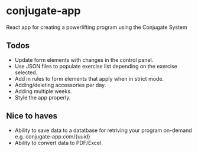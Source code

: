 # conjugate-app
React app for creating a powerlifting program using the Conjugate System


## Todos
- Update form elements with changes in the control panel.
- Use JSON files to populate exercise list depending on the exercise selected.
- Add in rules to form elements that apply when in strict mode.
- Adding/deleting accessories per day.
- Adding multiple weeks.
- Style the app properly.

## Nice to haves
- Ability to save data to a datatbase for retriving your program on-demand e.g. conjugate-app.com/{uuid}
- Ability to convert data to PDF/Excel.

